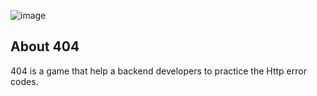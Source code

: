 ![image](https://github.com/GabrielBruno7/404/assets/114627827/1b2d8aa3-5b8c-43a2-b9b8-8bed70d02f7b)

## About 404
404 is a game that help a backend developers to practice the Http error codes.

